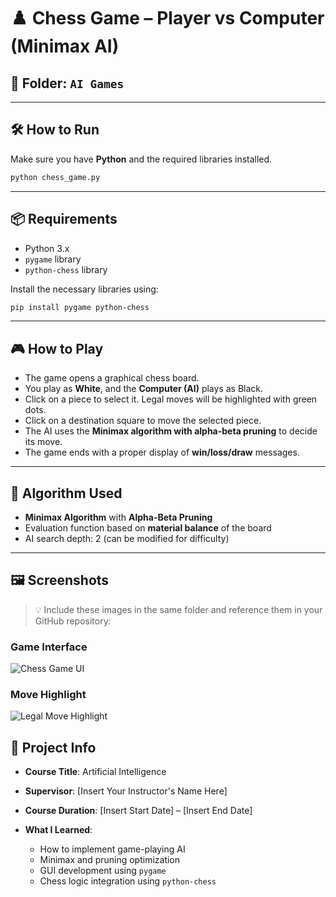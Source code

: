 

# ♟️ Chess Game – Player vs Computer (Minimax AI)

## 📁 Folder: `AI Games`

---

## 🛠️ How to Run

Make sure you have **Python** and the required libraries installed.

```bash
python chess_game.py
```

---

## 📦 Requirements

* Python 3.x
* `pygame` library
* `python-chess` library

Install the necessary libraries using:

```bash
pip install pygame python-chess
```

---

## 🎮 How to Play

* The game opens a graphical chess board.
* You play as **White**, and the **Computer (AI)** plays as Black.
* Click on a piece to select it. Legal moves will be highlighted with green dots.
* Click on a destination square to move the selected piece.
* The AI uses the **Minimax algorithm with alpha-beta pruning** to decide its move.
* The game ends with a proper display of **win/loss/draw** messages.

---

## 🧠 Algorithm Used

* **Minimax Algorithm** with **Alpha-Beta Pruning**
* Evaluation function based on **material balance** of the board
* AI search depth: 2 (can be modified for difficulty)

---

## 🖼️ Screenshots

> 💡 Include these images in the same folder and reference them in your GitHub repository:

### Game Interface

![Chess Game UI](screenshots/chess_ui.png)

### Move Highlight

![Legal Move Highlight](screenshots/legal_move.png)



## 📝 Project Info

* **Course Title**: Artificial Intelligence
* **Supervisor**: \[Insert Your Instructor's Name Here]
* **Course Duration**: \[Insert Start Date] – \[Insert End Date]
* **What I Learned**:

  * How to implement game-playing AI
  * Minimax and pruning optimization
  * GUI development using `pygame`
  * Chess logic integration using `python-chess`




